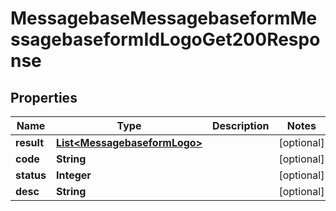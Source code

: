 

# MessagebaseMessagebaseformMessagebaseformIdLogoGet200Response


## Properties

| Name | Type | Description | Notes |
|------------ | ------------- | ------------- | -------------|
|**result** | [**List&lt;MessagebaseformLogo&gt;**](MessagebaseformLogo.md) |  |  [optional] |
|**code** | **String** |  |  [optional] |
|**status** | **Integer** |  |  [optional] |
|**desc** | **String** |  |  [optional] |



